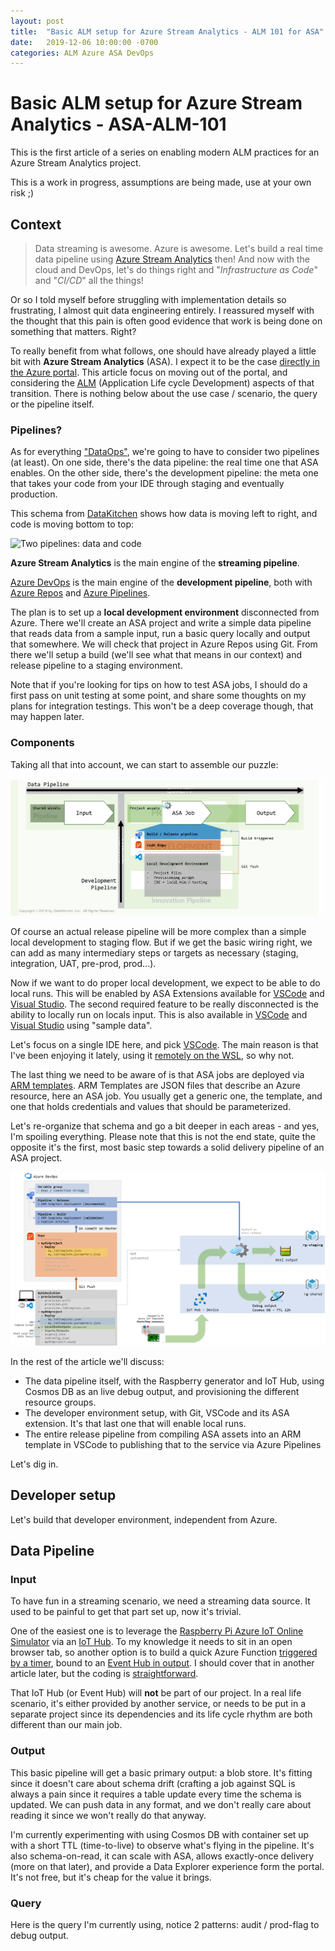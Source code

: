 ```yaml
---
layout: post
title:  "Basic ALM setup for Azure Stream Analytics - ALM 101 for ASA"
date:   2019-12-06 10:00:00 -0700
categories: ALM Azure ASA DevOps
---
```


# Basic ALM setup for Azure Stream Analytics - ASA-ALM-101

This is the first article of a series on enabling modern ALM practices for an Azure Stream Analytics project.

This is a work in progress, assumptions are being made, use at your own risk ;)

## Context

> Data streaming is awesome. Azure is awesome. Let's build a real time data pipeline using [Azure Stream Analytics](https://docs.microsoft.com/en-us/azure/stream-analytics/stream-analytics-introduction) then! And now with the cloud and DevOps, let's do things right and "*Infrastructure as Code*" and "*CI/CD*" all the things!

Or so I told myself before struggling with implementation details so frustrating, I almost quit data engineering entirely. I reassured myself with the thought that this pain is often good evidence that work is being done on something that matters. Right?

To really benefit from what follows, one should have already played a little bit with **Azure Stream Analytics** (ASA). I expect it to be the case [directly in the Azure portal](https://docs.microsoft.com/en-us/azure/stream-analytics/stream-analytics-quick-create-portal). This article focus on moving out of the portal, and considering the [ALM](https://en.wikipedia.org/wiki/Application_lifecycle_management) (Application Life cycle Development) aspects of that transition. There is nothing below about the use case / scenario, the query or the pipeline itself.

### Pipelines?

As for everything ["DataOps"](https://medium.com/data-ops/why-do-dataops-8d4542eec3e5), we're going to have to consider two pipelines (at least). On one side, there's the data pipeline: the real time one that ASA enables. On the other side, there's the development pipeline: the meta one that takes your code from your IDE through staging and eventually production.

This schema from [DataKitchen](https://medium.com/data-ops) shows how data is moving left to right, and code is moving bottom to top:

![Two pipelines: data and code](https://miro.medium.com/proxy/1*Oo_SUpo729y9iuW14tUFwQ.png)

**Azure Stream Analytics** is the main engine of the **streaming pipeline**.

[Azure DevOps](https://dev.azure.com) is the main engine of the **development pipeline**, both with [Azure Repos](https://azure.microsoft.com/en-us/services/devops/repos/) and [Azure Pipelines](https://azure.microsoft.com/en-us/services/devops/pipelines/).

The plan is to set up a **local development environment** disconnected from Azure. There we'll create an ASA project and write a simple data pipeline that reads data from a sample input, run a basic query locally and output that somewhere. We will check that project in Azure Repos using Git. From there we'll setup a build (we'll see what that means in our context) and release pipeline to a staging environment.

Note that if you're looking for tips on how to test ASA jobs, I should do a first pass on unit testing at some point, and share some thoughts on my plans for integration testings. This won't be a deep coverage though, that may happen later.

### Components

Taking all that into account, we can start to assemble our puzzle:

![Schema](https://github.com/Fleid/fleid.github.io/blob/master/_posts/201912_asa_alm101/asa_alm099.png?raw=true)

Of course an actual release pipeline will be more complex than a simple local development to staging flow. But if we get the basic wiring right, we can add as many intermediary steps or targets as necessary (staging, integration, UAT, pre-prod, prod...).

Now if we want to do proper local development, we expect to be able to do local runs. This will be enabled by ASA Extensions available for [VSCode](https://docs.microsoft.com/en-us/azure/stream-analytics/quick-create-vs-code) and [Visual Studio](https://docs.microsoft.com/en-us/azure/stream-analytics/stream-analytics-quick-create-vs). The second required feature to be really disconnected is the ability to locally run on locals input. This is also available in [VSCode](https://docs.microsoft.com/en-us/azure/stream-analytics/vscode-local-run) and [Visual Studio](https://docs.microsoft.com/en-us/azure/stream-analytics/stream-analytics-vs-tools-local-run) using "sample data".

Let's focus on a single IDE here, and pick [VSCode](https://code.visualstudio.com/). The main reason is that I've been enjoying it lately, using it [remotely on the WSL](https://www.hanselman.com/blog/VisualStudioCodeRemoteDevelopmentMayChangeEverything.aspx), so why not.

The last thing we need to be aware of is that ASA jobs are deployed via [ARM templates](https://docs.microsoft.com/en-us/azure/azure-resource-manager/). ARM Templates are JSON files that describe an Azure resource, here an ASA job. You usually get a generic one, the template, and one that holds credentials and values that should be parameterized.

Let's re-organize that schema and go a bit deeper in each areas - and yes, I'm spoiling everything. Please note that this is not the end state, quite the opposite it's the first, most basic step towards a solid delivery pipeline of an ASA project.

![Schema](https://github.com/Fleid/fleid.github.io/blob/master/_posts/201912_asa_alm101/asa_alm100.png?raw=true)

In the rest of the article we'll discuss:

- The data pipeline itself, with the Raspberry generator and IoT Hub, using Cosmos DB as an live debug output, and provisioning the different resource groups.
- The developer environment setup, with Git, VSCode and its ASA extension. It's that last one that will enable local runs.
- The entire release pipeline from compiling ASA assets into an ARM template in VSCode to publishing that to the service via Azure Pipelines

Let's dig in.

## Developer setup

Let's build that developer environment, independent from Azure.

## Data Pipeline

### Input

To have fun in a streaming scenario, we need a streaming data source. It used to be painful to get that part set up, now it's trivial.

One of the easiest one is to leverage the [Raspberry Pi Azure IoT Online Simulator](https://docs.microsoft.com/en-us/azure/stream-analytics/stream-analytics-quick-create-portal#run-the-iot-simulator) via an [IoT Hub](https://docs.microsoft.com/en-us/azure/stream-analytics/stream-analytics-quick-create-portal#prepare-the-input-data). To my knowledge it needs to sit in an open browser tab, so another option is to build a quick Azure Function [triggered by a timer](https://docs.microsoft.com/en-us/azure/azure-functions/functions-create-scheduled-function), bound to an [Event Hub in output](https://docs.microsoft.com/en-us/azure/azure-functions/functions-bindings-event-hubs#output). I should cover that in another article later, but the coding is [straightforward](https://docs.microsoft.com/en-us/azure/azure-functions/functions-bindings-event-hubs#output---c-example).

That IoT Hub (or Event Hub) will **not** be part of our project. In a real life scenario, it's either provided by another service, or needs to be put in a separate project since its dependencies and its life cycle rhythm are both different than our main job.

### Output

This basic pipeline will get a basic primary output: a blob store. It's fitting since it doesn't care about schema drift (crafting a job against SQL is always a pain since it requires a table update every time the schema is updated. We can push data in any format, and we don't really care about reading it since we won't really do that anyway.

I'm currently experimenting with using Cosmos DB with container set up with a short TTL (time-to-live) to observe what's flying in the pipeline. It's also schema-on-read, it can scale with ASA, allows exactly-once delivery (more on that later), and provide a Data Explorer experience form the portal. It's not free, but it's cheap for the value it brings.

### Query

Here is the query I'm currently using, notice 2 patterns: audit / prod-flag to debug output.